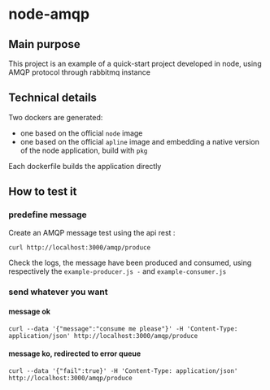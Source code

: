 # node-amqp

## Main purpose
This project is an example of a quick-start project developed in node, using AMQP protocol through rabbitmq instance

## Technical details

Two dockers are generated:
- one based on the official `node` image
- one based on the official `apline` image and embedding a native version of the node application, build with `pkg`

Each dockerfile builds the application directly

## How to test it

### predefine message
Create an AMQP message test using the api rest :

```
curl http://localhost:3000/amqp/produce
```

Check the logs, the message have been produced and consumed, using respectively the `example-producer.js -` and `example-consumer.js`

### send whatever you want

#### message ok
```
curl --data '{"message":"consume me please"}' -H 'Content-Type: application/json' http://localhost:3000/amqp/produce
```

#### message ko, redirected to error queue
```
curl --data '{"fail":true}' -H 'Content-Type: application/json' http://localhost:3000/amqp/produce
```